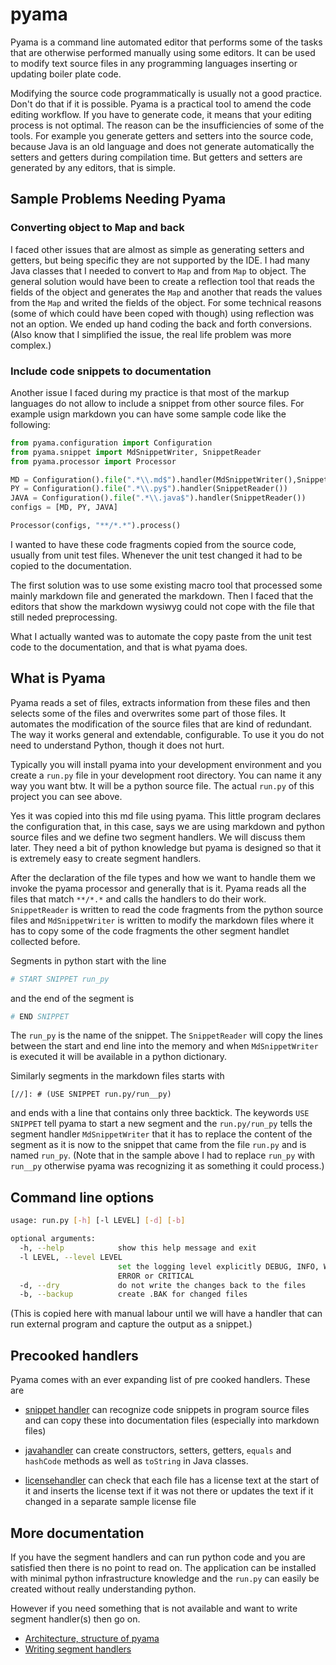 # pyama

Pyama is a command line automated editor that performs some of the tasks that are
otherwise performed manually using some editors. It can be used to modify text
source files in any programming languages inserting or updating boiler plate code.

Modifying the source code programmatically is usually not a good practice. Don't do
that if it is possible. Pyama is a practical tool to amend the code editing workflow.
If you have to generate code, it means that your editing process is not optimal.
The reason can be the insufficiencies of some of the tools. For example you generate
getters and setters into the source code, because Java is an old language and does not
generate automatically the setters and getters during compilation time. But getters and
setters are generated by any editors, that is simple.

## Sample Problems Needing Pyama

### Converting object to Map and back

I faced other issues that are almost as simple as generating setters and getters, but being
specific they are not supported by the IDE. I had many Java classes that I needed to
convert to `Map` and from `Map` to object. The general solution would have been to 
create a reflection tool that reads the fields of the object and generates the `Map`
and another that reads the values from the `Map` and writed the fields of the object.
For some technical reasons (some of which could have been coped with though) using
reflection was not an option. We ended up hand coding the back and forth conversions.
(Also know that I simplified the issue, the real life problem was more complex.) 


### Include code snippets to documentation

Another issue I faced during my practice is that most of the markup languages do not
allow to include a snippet from other source files. For example usign markdown
you can have some sample code like the following:

[//]: # (USE SNIPPET run.py/run_py)
```python
from pyama.configuration import Configuration
from pyama.snippet import MdSnippetWriter, SnippetReader
from pyama.processor import Processor

MD = Configuration().file(".*\\.md$").handler(MdSnippetWriter(),SnippetReader())
PY = Configuration().file(".*\\.py$").handler(SnippetReader())
JAVA = Configuration().file(".*\\.java$").handler(SnippetReader())
configs = [MD, PY, JAVA]

Processor(configs, "**/*.*").process()
``` 

I wanted to have these code fragments copied from the source code, usually from
unit test files. Whenever the unit test changed it had to be copied to the documentation.

The first solution was to use some existing macro tool that processed some mainly
markdown file and generated the markdown. Then I faced that the editors that show the
markdown wysiwyg could not cope with the file that still neded preprocessing.

What I actually wanted was to automate the copy paste from the unit test code to the
documentation, and that is what pyama does.

## What is Pyama

Pyama reads a set of files, extracts information from these files and then selects some
of the files and overwrites some part of those files. It automates the modification of
the source files that are kind of redundant. The way it works general and extendable,
configurable. To use it you do not need to understand Python, though it does not hurt.

Typically you will install pyama into your development environment and you create a `run.py`
file in your development root directory. You can name it any way you want btw. It will
be a python source file. The actual `run.py` of this project you can see above.

Yes it was copied into this md file using pyama. This little program declares the
configuration that, in this case, says we are using markdown and python source files and
we define two segment handlers. We will discuss them later. They need a bit of python
knowledge but pyama is designed so that it is extremely easy to create segment handlers.

After the declaration of the file types and how we want to handle them we invoke the
pyama processor and generally that is it. Pyama reads all the files that match `**/*.*`
and calls the handlers to do their work. `SnippetReader` is written to read the
code fragments from the python source files and `MdSnippetWriter` is written
to modify the markdown files where it has to copy some of the code fragments
the other segment handlet collected before.

Segments in python start with the line

```python
# START SNIPPET run_py
``` 

and the end of the segment is

```python
# END SNIPPET
```

The `run_py` is the name of the snippet. The `SnippetReader` will copy the lines between
the start and end line into the memory and when `MdSnippetWriter` is executed it will
be available in a python dictionary.

Similarly segments in the markdown files starts with 


```
[//]: # (USE SNIPPET run.py/run__py)
```

and ends with a line that contains only three backtick. The keywords `USE SNIPPET` tell
pyama to start a new segment and the `run.py/run_py` tells the segment handler
`MdSnippetWriter` that it has to replace the content of the segment as it is now
to the snippet that came from the file `run.py` and is named `run_py`. (Note that in the
sample above I had to replace `run_py` with `run__py` otherwise pyama was recognizing
it as something it could process.)

## Command line options

```bash
usage: run.py [-h] [-l LEVEL] [-d] [-b]

optional arguments:
  -h, --help            show this help message and exit
  -l LEVEL, --level LEVEL
                        set the logging level explicitly DEBUG, INFO, WARNING,
                        ERROR or CRITICAL
  -d, --dry             do not write the changes back to the files
  -b, --backup          create .BAK for changed files
```

(This is copied here with manual labour until we will have a handler that can run external program
and capture the output as a snippet.)

## Precooked handlers

Pyama comes with an ever expanding list of pre cooked handlers. These are

* [snippet handler](./doc/snippet.md) can recognize code snippets in program source files
and can copy these into documentation files (especially into markdown files) 

* [javahandler](./doc/javahandler.md) can create constructors, setters, getters, `equals`
and `hashCode` methods as well as `toString` in Java classes.

* [licensehandler](./doc/licensehandler.md) can check that each file has a license text
at the start of it and inserts the license text if it was not there or updates the text
if it changed in a separate sample license file

## More documentation

If you have the segment handlers and can run python code and you are satisfied then 
there is no point to read on. The application can be installed with minimal python
infrastructure knowledge and the `run.py` can easily be created without really
understanding python.

However if you need something that is not available and want to write segment handler(s)
then go on.

* [Architecture, structure of pyama](./doc/architecture.md)
* [Writing segment handlers](./doc/segmenthandlers.md)